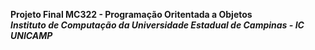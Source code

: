 <b> Projeto Final MC322 - Programação Oritentada a Objetos <b><br>
<i>Instituto de Computação da Universidade Estadual de Campinas - IC UNICAMP</i> <br>
